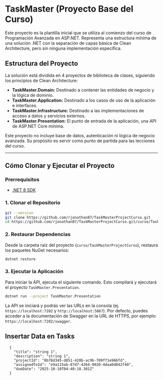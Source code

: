 # TaskMaster (Proyecto Base del Curso)

Este proyecto es la plantilla inicial que se utiliza al comienzo del curso de Programación Avanzada en ASP.NET. Representa una estructura mínima de una solución .NET con la separación de capas básica de Clean Architecture, pero sin ninguna implementación específica.

## Estructura del Proyecto

La solución está dividida en 4 proyectos de biblioteca de clases, siguiendo los principios de Clean Architecture:

- **TaskMaster.Domain:** Destinado a contener las entidades de negocio y la lógica de dominio.
- **TaskMaster.Application:** Destinado a los casos de uso de la aplicación e interfaces.
- **TaskMaster.Infrastructure:** Destinado a las implementaciones de acceso a datos y servicios externos.
- **TaskMaster.Presentation:** El punto de entrada de la aplicación, una API de ASP.NET Core mínima.

Este proyecto no incluye base de datos, autenticación ni lógica de negocio avanzada. Su propósito es servir como punto de partida para las lecciones del curso.

---

## Cómo Clonar y Ejecutar el Proyecto

### Prerrequisitos

- [.NET 8 SDK](https://dotnet.microsoft.com/download/dotnet/8.0)

### 1. Clonar el Repositorio

```bash
git --version
git clone https://github.com/rjonathan87/TaskMasterProjectCurso.git
cd https://github.com/rjonathan87/TaskMasterProjectCurso.git/curso/TaskMasterProjectCurso
```

### 2. Restaurar Dependencias

Desde la carpeta raíz del proyecto (`curso/TaskMasterProjectCurso`), restaura los paquetes NuGet necesarios:

```bash
dotnet restore
```

### 3. Ejecutar la Aplicación

Para iniciar la API, ejecuta el siguiente comando. Esto compilará y ejecutará el proyecto `TaskMaster.Presentation`.

```bash
dotnet run --project TaskMaster.Presentation
```

La API se iniciará y podrás ver las URLs en la consola (ej. `https://localhost:7202` y `http://localhost:5067`). Por defecto, puedes acceder a la documentación de Swagger en la URL de HTTPS, por ejemplo: `https://localhost:7202/swagger`.


## Insertar Data en Tasks
```
  {
    "title": "string 1",
    "description": "string 1",
    "projectId": "0b78d345-d851-420b-ac9b-709ff1e966fd",
    "assignedToId": "e9a115ab-87d7-4264-9020-4daa0d842f40",
    "dueDate": "2025-10-10T04:40:18.301Z"
  }
```
